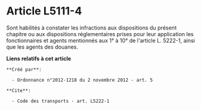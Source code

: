 # Article L5111-4

Sont habilités à constater les infractions aux dispositions du présent chapitre ou aux dispositions réglementaires prises
pour leur application les fonctionnaires et agents mentionnés aux 1° à 10° de l'article L. 5222-1, ainsi que les agents des
douanes.

**Liens relatifs à cet article**

	**Créé par**:

	  - Ordonnance n°2012-1218 du 2 novembre 2012 - art. 5

	**Cite**:

	  - Code des transports - art. L5222-1
